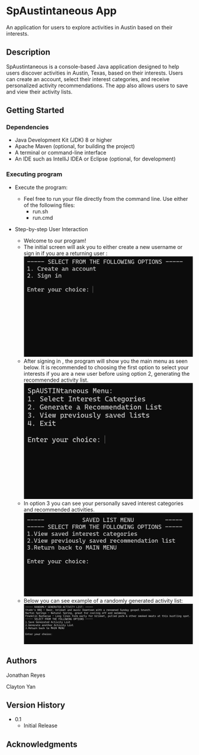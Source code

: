 # SpAustintaneous App

An application for users to explore activities in Austin based on their interests.

## Description

SpAustintaneous is a console-based Java application designed to help users discover activities in Austin, Texas, based on their interests. Users can create an account, select their interest categories, and receive personalized activity recommendations. The app also allows users to save and view their activity lists.

## Getting Started

### Dependencies

* Java Development Kit (JDK) 8 or higher
* Apache Maven (optional, for building the project)
* A terminal or command-line interface
* An IDE such as IntelliJ IDEA or Eclipse (optional, for development)


### Executing program

* Execute the program: 
  * Feel free to run your file directly from the command line. Use either of the following files: 
    * run.sh
    * run.cmd

* Step-by-step User Interaction
  * Welcome to our program!
  * The initial screen will ask you to either create a new username or sign in if you are a returning user : 
  ![Sign On Screen](image-1.png)
  * After signing in , the program will show you the main menu as seen below. It is recommended to choosing the first option to select your interests if you are a new user before  using option 2, generating the recommended activity list. 
  ![Main Menu](image-2.png)
  * In option 3 you can see your personally saved interest categories and recommended activities. 
  ![Saved Lists](image-3.png)
  * Below you can see example of a randomly generated activity list: 
  ![Example of Saved Activity List](image-4.png)

## Authors

Jonathan Reyes

Clayton Yan

## Version History

* 0.1
   * Initial Release

## Acknowledgments
